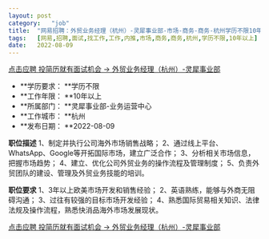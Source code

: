 ```yaml
---
layout:	post
category:	"job"
title:	"网易招聘：外贸业务经理（杭州）-灵犀事业部-市场-商务-商务-杭州学历不限10年以上"
tags:	[网易,招聘,面试,找工作,工作,内推,市场,商务,商务,杭州,学历不限,10年以上]
date:	2022-08-09
---
```


[点击应聘 投简历就有面试机会 -> 外贸业务经理（杭州）-灵犀事业部](http://mobile.bole.netease.com/bole/boleDetail?id=41437&employeeId=346f03c3cda5f04c&key=all)



- **学历要求： **学历不限
- **工作年限： **10年以上
- **所属部门： **灵犀事业部-业务运营中心
- **工作城市： **杭州
- **发布日期： **2022-08-09



**职位描述**
1、制定并执行公司海外市场销售战略；
2、通过线上平台、WhatsApp、Google等开拓国际市场，建立广泛合作；
3、分析相关市场信息，把握市场趋势；
4、建立、优化公司外贸业务的操作流程及管理制度；
5、负责外贸团队的建设、管理及外贸业务技能的培训。



**职位要求**
1、3年以上欧美市场开发和销售经验；
2、英语熟练，能够与外商无阻碍沟通；
3、过往有较强的目标市场开发经验；
4、熟悉国际贸易相关知识、法律法规及操作流程，熟悉快消品海外市场发展现状。



[点击应聘 投简历就有面试机会 -> 外贸业务经理（杭州）-灵犀事业部](http://mobile.bole.netease.com/bole/boleDetail?id=41437&employeeId=346f03c3cda5f04c&key=all)
